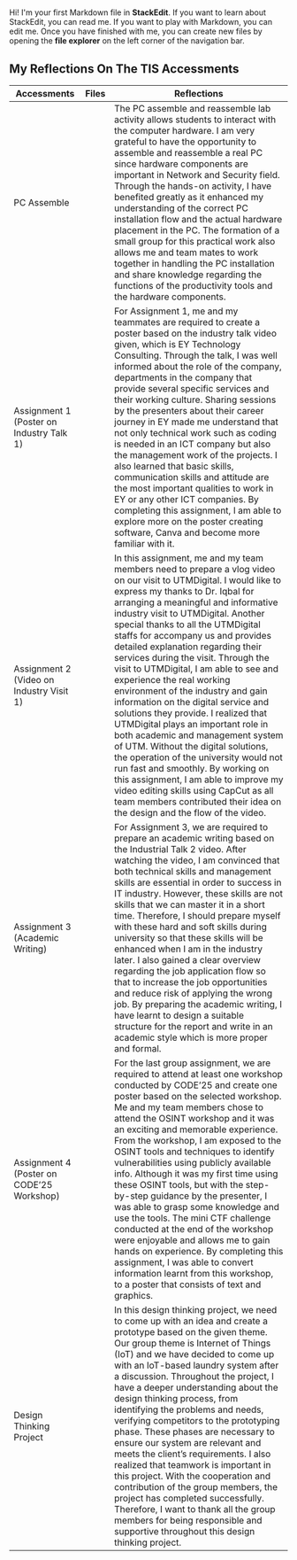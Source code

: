 # 

Hi! I'm your first Markdown file in **StackEdit**. If you want to learn about StackEdit, you can read me. If you want to play with Markdown, you can edit me. Once you have finished with me, you can create new files by opening the **file explorer** on the left corner of the navigation bar.

## My Reflections On The TIS Accessments 

|Accessments   |Files                          |Reflections                   |
|--------------|-------------------------------|------------------------------|
|PC Assemble|          |The PC assemble and reassemble lab activity allows students to interact with the computer hardware. I am very grateful to have the opportunity to assemble and reassemble a real PC since hardware components are important in Network and Security field. Through the hands-on activity, I have benefited greatly as it enhanced my understanding of the correct PC installation flow and the actual hardware placement in the PC. The formation of a small group for this practical work also allows me and team mates to work together in handling the PC installation and share knowledge regarding the functions of the productivity tools and the hardware components.|
|Assignment 1 (Poster on Industry Talk 1)  |          |For Assignment 1, me and my teammates are required to create a poster based on the industry talk video given, which is EY Technology Consulting. Through the talk, I was well informed about the role of the company, departments in the company that provide several specific services and their working culture. Sharing sessions by the presenters about their career journey in EY made me understand that not only technical work such as coding is needed in an ICT company but also the management work of the projects. I also learned that basic skills, communication skills and attitude are the most important qualities to work in EY or any other ICT companies. By completing this assignment, I am able to explore more on the poster creating software, Canva and become more familiar with it.|
|Assignment 2 (Video on Industry Visit 1) |          |In this assignment, me and my team members need to prepare a vlog video on our visit to UTMDigital. I would like to express my thanks to Dr. Iqbal for arranging a meaningful and informative industry visit to UTMDigital. Another special thanks to all the UTMDigital staffs for accompany us and provides detailed explanation regarding their services during the visit. Through the visit to UTMDigital, I am able to see and experience the real working environment of the industry and gain information on the digital service and solutions they provide. I realized that UTMDigital plays an important role in both academic and management system of UTM. Without the digital solutions, the operation of the university would not run fast and smoothly. By working on this assignment, I am able to improve my video editing skills using CapCut as all team members contributed their idea on the design and the flow of the video.|
|Assignment 3 (Academic Writing)|           |For Assignment 3, we are required to prepare an academic writing based on the Industrial Talk 2 video. After watching the video, I am convinced that both technical skills and management skills are essential in order to success in IT industry. However, these skills are not skills that we can master it in a short time. Therefore, I should prepare myself with these hard and soft skills during university so that these skills will be enhanced when I am in the industry later. I also gained a clear overview regarding the job application flow so that to increase the job opportunities and reduce risk of applying the wrong job. By preparing the academic writing, I have learnt to design a suitable structure for the report and write in an academic style which is more proper and formal.|
|Assignment 4 (Poster on CODE’25 Workshop)|          |For the last group assignment, we are required to attend at least one workshop conducted by CODE’25 and create one poster based on the selected workshop. Me and my team members chose to attend the OSINT workshop and it was an exciting and memorable experience. From the workshop, I am exposed to the OSINT tools and techniques to identify vulnerabilities using publicly available info. Although it was my first time using these OSINT tools, but with the step-by-step guidance by the presenter, I was able to grasp some knowledge and use the tools. The mini CTF challenge conducted at the end of the workshop were enjoyable and allows me to gain hands on experience. By completing this assignment, I was able to convert information learnt from this workshop, to a poster that consists of text and graphics.|
|Design Thinking Project|          |In this design thinking project, we need to come up with an idea and create a prototype based on the given theme. Our group theme is Internet of Things (IoT) and we have decided to come up with an IoT-based laundry system after a discussion. Throughout the project, I have a deeper understanding about the design thinking process, from identifying the problems and needs, verifying competitors to the prototyping phase. These phases are necessary to ensure our system are relevant and meets the client’s requirements. I also realized that teamwork is important in this project. With the cooperation and contribution of the group members, the project has completed successfully. Therefore, I want to thank all the group members for being responsible and supportive throughout this design thinking project.|

